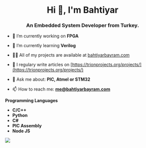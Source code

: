 <h1 align="center">Hi 👋, I'm Bahtiyar</h1>
<h3 align="center">An Embedded System Developer from Turkey.</h3>

- 🔭 I’m currently working on **FPGA**

- 🌱 I’m currently learning **Verilog**

- 👨‍💻 All of my projects are available at [bahtiyarbayram.com](bahtiyarbayram.com)

- 📝 I regulary write articles on [https://trionprojects.org/projects/](https://trionprojects.org/projects/)

- 💬 Ask me about: **PIC, Atmel or STM32**

- 📫 How to reach me: **me@bahtiyarbayram.com**

**Programming Languages**
- **C/C++**
- **Python**
- **C#**
- **PIC Assembly**
- **Node JS**  

![](https://komarev.com/ghpvc/?username=ElektroNeo&label=PROFILE+VIEWS)
